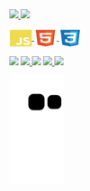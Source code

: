 <div>
  <a href="https://github.com/Latorreander">
  <img height="180em" src="https://github-readme-stats.vercel.app/api?username=Latorreander&show_icons=true&theme=synthwave&include_all_commits=true&count_private=true"/>
  <img height="180em" src="https://github-readme-stats.vercel.app/api/top-langs/?username=Latorreander&layout=compact&langs_count=6&theme=tokyonight"/>
</div>
<div style="display: inline_block"><br>
  <img align="center" alt="Js" height="30" width="40" src="https://raw.githubusercontent.com/devicons/devicon/master/icons/javascript/javascript-plain.svg">
  <img align="center" alt="HTML" height="30" width="40" src="https://raw.githubusercontent.com/devicons/devicon/master/icons/html5/html5-original.svg">
  <img align="center" alt="CSS" height="30" width="40" src="https://raw.githubusercontent.com/devicons/devicon/master/icons/css3/css3-original.svg">
</div>
 <br>

<div> 
  <a href="https://www.instagram.com/latorreander408/" target="_blank"><img src="https://img.shields.io/badge/-Instagram-%23E4405F?style=for-the-badge&logo=instagram&logoColor=white" target="_blank"></a>
 <a href="" target="_blank"><img src="https://img.shields.io/badge/Discord-7289DA?style=for-the-badge&logo=discord&logoColor=white"</a> 
  <a href="" target="_blank"><img src="https://img.shields.io/badge/-Gmail-%23333?style=for-the-badge&logo=gmail&logoColor=white"></a>
  <a href="https://www.linkedin.com/in/anderson-latorre-cabral-a48b78201" target="_blank"><img src="https://img.shields.io/badge/-LinkedIn-%230077B5?style=for-the-badge&logo=linkedin&logoColor=white"</a>
  <a href="https://www.facebook.com/anderson.latorre.54" target="_blank"><img src="https://img.shields.io/badge/-facebook-%230077B5?style=for-the-badge&logo=facebook&logoColor=white"</a>
 
 
  ![Snake animation](https://github.com/Latorreander/Latorreander/blob/output/github-contribution-grid-snake.svg)

</div>
